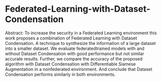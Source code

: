 # Federated-Learning-with-Dataset-Condensation

Abstract:
To increase the security in a Federated Learning environment this work proposes a
combination of Federated Learning with Dataset Condensation. A technique to synthesize
the information of a large dataset into a smaller dataset. We evaluate federatedtrained
models with and without Dataset Condensation with good performance but
not similar accurate results. Further, we compare the accuracy of the proposed algorithm
with Dataset Condensation with Differentiable Siamese Augmentation in a nonfederated
environment. And conclude that Dataset Condensation performs similarly
in both environments.
